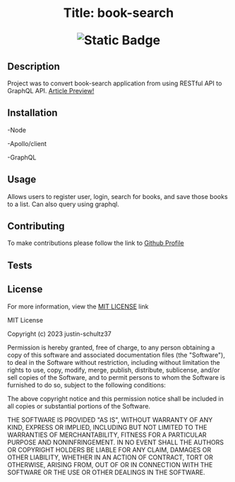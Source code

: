 
# <p align="center">Title: book-search</p> <p align="center">![Static Badge](https://img.shields.io/badge/License-MIT-blue)</p>

## Description
Project was to convert book-search application from using RESTful API to GraphQL API.
[Article Preview!](./client/assets/Screenshot%202024-01-09%20215811.png)
    
## Installation
-Node

-Apollo/client

-GraphQL

## Usage
Allows users to register user, login, search for books, and save those books to a list. Can also query using  graphql. 
    
## Contributing
To make contributions please follow the link to [Github Profile](https://github.com/justin-schultz37/book-search-engine)
    
## Tests

## License
For more information, view the [MIT LICENSE](https://choosealicense.com/licenses/mit/) link

MIT License

Copyright (c) 2023 justin-schultz37

Permission is hereby granted, free of charge, to any person obtaining a copy
of this software and associated documentation files (the "Software"), to deal
in the Software without restriction, including without limitation the rights
to use, copy, modify, merge, publish, distribute, sublicense, and/or sell
copies of the Software, and to permit persons to whom the Software is
furnished to do so, subject to the following conditions:

The above copyright notice and this permission notice shall be included in all
copies or substantial portions of the Software.

THE SOFTWARE IS PROVIDED "AS IS", WITHOUT WARRANTY OF ANY KIND, EXPRESS OR
IMPLIED, INCLUDING BUT NOT LIMITED TO THE WARRANTIES OF MERCHANTABILITY,
FITNESS FOR A PARTICULAR PURPOSE AND NONINFRINGEMENT. IN NO EVENT SHALL THE
AUTHORS OR COPYRIGHT HOLDERS BE LIABLE FOR ANY CLAIM, DAMAGES OR OTHER
LIABILITY, WHETHER IN AN ACTION OF CONTRACT, TORT OR OTHERWISE, ARISING FROM,
OUT OF OR IN CONNECTION WITH THE SOFTWARE OR THE USE OR OTHER DEALINGS IN THE
SOFTWARE.